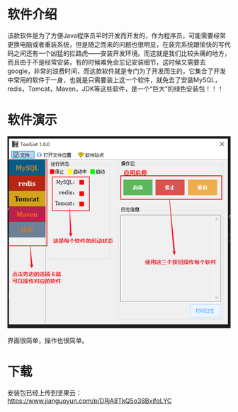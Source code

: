 # 软件介绍

该款软件是为了方便Java程序员平时开发而开发的，作为程序员，可能需要经常更换电脑或者重装系统，但是随之而来的问题也很明显，在装完系统跟愉快的写代码之间还有一个凶猛的拦路虎——安装开发环境。而这就是我们比较头痛的地方，而且由于不是经常安装，有的时候难免会忘记安装细节，这时候又需要去google，非常的浪费时间，而这款软件就是专门为了开发而生的，它集合了开发中常用的软件于一身，也就是只需要装上这一个软件，就免去了安装MySQL，redis，Tomcat，Maven，JDK等这些软件，是一个“巨大”的绿色安装包！！！

# 软件演示

![NO IMG](./app.png)

界面很简单，操作也很简单。

# 下载

安装包已经上传到坚果云：https://www.jianguoyun.com/p/DRjA8TkQ5o38BxifqLYC